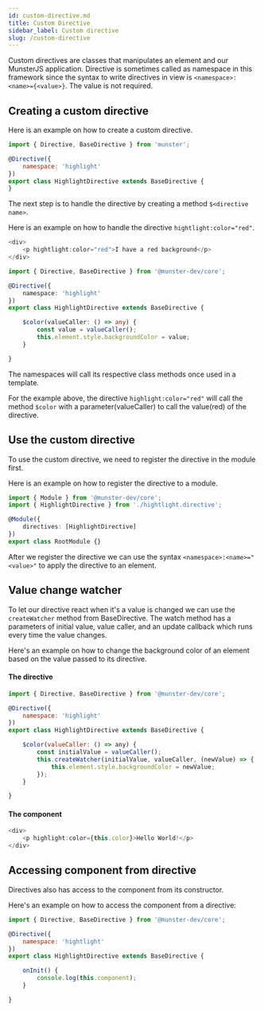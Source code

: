 ```yaml
---
id: custom-directive.md
title: Custom Directive
sidebar_label: Custom directive
slug: /custom-directive
---
```


Custom directives are classes that manipulates an element and our MunsterJS application.
Directive is sometimes called as namespace in this framework since the syntax to write directives in view is `<namespace>:<name>={<value>}`.
The value is not required.

## Creating a custom directive

Here is an example on how to create a custom directive.

```javascript
import { Directive, BaseDirective } from 'munster';

@Directive({
    namespace: 'highlight'
})
export class HighlightDirective extends BaseDirective {
}
```

The next step is to handle the directive by creating a method `$<directive name>`.

Here is an example on how to handle the directive `hightlight:color="red"`.

```typescript
<div>
    <p hightlight:color="red">I have a red background</p>
</div>
```
```typescript
import { Directive, BaseDirective } from '@munster-dev/core';

@Directive({
    namespace: 'highlight'
})
export class HighlightDirective extends BaseDirective {

    $color(valueCaller: () => any) {
        const value = valueCaller();
        this.element.style.backgroundColor = value;
    }

}
```

The namespaces will call its respective class methods once used in a template.

For the example above, the directive `highlight:color="red"` will call the method `$color` with a parameter(valueCaller) to call the value(red) of the directive.

## Use the custom directive

To use the custom directive, we need to register the directive in the module first.

Here is an example on how to register the directive to a module.

```typescript
import { Module } from '@munster-dev/core';
import { HighlightDirective } from './hightlight.directive';

@Module({
    directives: [HighlightDirective]
})
export class RootModule {}
```

After we register the directive we can use the syntax `<namespace>:<name>="<value>"` to apply the directive to an element.

## Value change watcher

To let our directive react when it's a value is changed we can use the `createWatcher` method from BaseDirective.
The watch method has a parameters of initial value, value caller, and an update callback which runs every time the value changes.

Here's an example on how to change the background color of an element based on the value passed to its directive.

#### The directive
```javascript
import { Directive, BaseDirective } from '@munster-dev/core';

@Directive({
    namespace: 'highlight'
})
export class HighlightDirective extends BaseDirective {

    $color(valueCaller: () => any) {
        const initialValue = valueCaller();
        this.createWatcher(initialValue, valueCaller, (newValue) => {
            this.element.style.backgroundColor = newValue;
        });
    }

}
```
#### The component
```typescript
<div>
    <p highlight:color={this.color}>Hello World!</p>
</div>
```

## Accessing component from directive

Directives also has access to the component from its constructor.

Here's an example on how to access the component from a directive:

```javascript
import { Directive, BaseDirective } from '@munster-dev/core';

@Directive({
    namespace: 'hightlight'
})
export class HighlightDirective extends BaseDirective {

    onInit() {
        console.log(this.component);
    }

}
```
